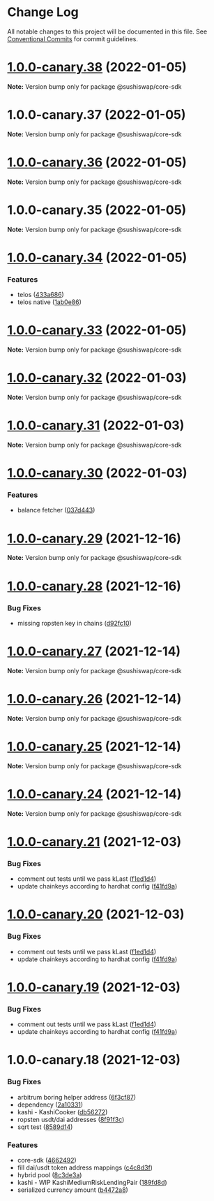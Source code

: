 # Change Log

All notable changes to this project will be documented in this file.
See [Conventional Commits](https://conventionalcommits.org) for commit guidelines.

# [1.0.0-canary.38](https://github.com/sushiswap/sdk/compare/@sushiswap/core-sdk@1.0.0-canary.37...@sushiswap/core-sdk@1.0.0-canary.38) (2022-01-05)

**Note:** Version bump only for package @sushiswap/core-sdk





# 1.0.0-canary.37 (2022-01-05)

**Note:** Version bump only for package @sushiswap/core-sdk





# [1.0.0-canary.36](https://github.com/sushiswap/sdk/compare/@sushiswap/core-sdk@1.0.0-canary.35...@sushiswap/core-sdk@1.0.0-canary.36) (2022-01-05)

**Note:** Version bump only for package @sushiswap/core-sdk





# 1.0.0-canary.35 (2022-01-05)

**Note:** Version bump only for package @sushiswap/core-sdk





# [1.0.0-canary.34](https://github.com/sushiswap/sdk/compare/@sushiswap/core-sdk@1.0.0-canary.33...@sushiswap/core-sdk@1.0.0-canary.34) (2022-01-05)


### Features

* telos ([433a686](https://github.com/sushiswap/sdk/commit/433a686e869a2f1aa1f64bb8b74712de033ade57))
* telos native ([1ab0e86](https://github.com/sushiswap/sdk/commit/1ab0e86133858aef2081f8572ae743a8c545fcbc))





# [1.0.0-canary.33](https://github.com/sushiswap/sdk/compare/@sushiswap/core-sdk@1.0.0-canary.32...@sushiswap/core-sdk@1.0.0-canary.33) (2022-01-05)

**Note:** Version bump only for package @sushiswap/core-sdk





# [1.0.0-canary.32](https://github.com/sushiswap/sdk/compare/@sushiswap/core-sdk@1.0.0-canary.31...@sushiswap/core-sdk@1.0.0-canary.32) (2022-01-03)

**Note:** Version bump only for package @sushiswap/core-sdk





# [1.0.0-canary.31](https://github.com/sushiswap/sdk/compare/@sushiswap/core-sdk@1.0.0-canary.30...@sushiswap/core-sdk@1.0.0-canary.31) (2022-01-03)

**Note:** Version bump only for package @sushiswap/core-sdk





# [1.0.0-canary.30](https://github.com/sushiswap/sdk/compare/@sushiswap/core-sdk@1.0.0-canary.29...@sushiswap/core-sdk@1.0.0-canary.30) (2022-01-03)


### Features

* balance fetcher ([037d443](https://github.com/sushiswap/sdk/commit/037d443296a5ae1bc9c11f537a3aab5ab6bdee9b))





# [1.0.0-canary.29](https://github.com/sushiswap/sdk/compare/@sushiswap/core-sdk@1.0.0-canary.28...@sushiswap/core-sdk@1.0.0-canary.29) (2021-12-16)

**Note:** Version bump only for package @sushiswap/core-sdk





# [1.0.0-canary.28](https://github.com/sushiswap/sdk/compare/@sushiswap/core-sdk@1.0.0-canary.27...@sushiswap/core-sdk@1.0.0-canary.28) (2021-12-16)


### Bug Fixes

* missing ropsten key in chains ([d92fc10](https://github.com/sushiswap/sdk/commit/d92fc100854600af742c01826db6e126dc55426a))





# [1.0.0-canary.27](https://github.com/sushiswap/sdk/compare/@sushiswap/core-sdk@1.0.0-canary.26...@sushiswap/core-sdk@1.0.0-canary.27) (2021-12-14)

**Note:** Version bump only for package @sushiswap/core-sdk





# [1.0.0-canary.26](https://github.com/sushiswap/sdk/compare/@sushiswap/core-sdk@1.0.0-canary.25...@sushiswap/core-sdk@1.0.0-canary.26) (2021-12-14)

**Note:** Version bump only for package @sushiswap/core-sdk





# [1.0.0-canary.25](https://github.com/sushiswap/sdk/compare/@sushiswap/core-sdk@1.0.0-canary.24...@sushiswap/core-sdk@1.0.0-canary.25) (2021-12-14)

**Note:** Version bump only for package @sushiswap/core-sdk





# [1.0.0-canary.24](https://github.com/sushiswap/sdk/compare/@sushiswap/core-sdk@1.0.0-canary.23...@sushiswap/core-sdk@1.0.0-canary.24) (2021-12-14)

**Note:** Version bump only for package @sushiswap/core-sdk





# [1.0.0-canary.21](https://github.com/sushiswap/sdk/compare/@sushiswap/core-sdk@1.0.0-canary.18...@sushiswap/core-sdk@1.0.0-canary.21) (2021-12-03)


### Bug Fixes

* comment out tests until we pass kLast ([f1ed1d4](https://github.com/sushiswap/sdk/commit/f1ed1d4afed8a60c605eac8663466d7078771976))
* update chainkeys according to hardhat config ([f41fd9a](https://github.com/sushiswap/sdk/commit/f41fd9a8453de1d7b3bd23db5f75420af2744684))





# [1.0.0-canary.20](https://github.com/sushiswap/sdk/compare/@sushiswap/core-sdk@1.0.0-canary.18...@sushiswap/core-sdk@1.0.0-canary.20) (2021-12-03)


### Bug Fixes

* comment out tests until we pass kLast ([f1ed1d4](https://github.com/sushiswap/sdk/commit/f1ed1d4afed8a60c605eac8663466d7078771976))
* update chainkeys according to hardhat config ([f41fd9a](https://github.com/sushiswap/sdk/commit/f41fd9a8453de1d7b3bd23db5f75420af2744684))





# [1.0.0-canary.19](https://github.com/sushiswap/sdk/compare/@sushiswap/core-sdk@1.0.0-canary.18...@sushiswap/core-sdk@1.0.0-canary.19) (2021-12-03)


### Bug Fixes

* comment out tests until we pass kLast ([f1ed1d4](https://github.com/sushiswap/sdk/commit/f1ed1d4afed8a60c605eac8663466d7078771976))
* update chainkeys according to hardhat config ([f41fd9a](https://github.com/sushiswap/sdk/commit/f41fd9a8453de1d7b3bd23db5f75420af2744684))





# 1.0.0-canary.18 (2021-12-03)


### Bug Fixes

* arbitrum boring helper address ([6f3cf87](https://github.com/sushiswap/sdk/commit/6f3cf872d2bb7fbdc884451f690f4b114fd2cefd))
* dependency ([2a10331](https://github.com/sushiswap/sdk/commit/2a1033147f74bf9c3e87dd6cc67453da7810066e))
* kashi - KashiCooker ([db56272](https://github.com/sushiswap/sdk/commit/db56272e19be1e7b52aae5e55240c23ae1628e6d))
* ropsten usdt/dai addresses ([8f91f3c](https://github.com/sushiswap/sdk/commit/8f91f3cc12de073d59a2739d81531d5da134ad97))
* sqrt test ([8589d14](https://github.com/sushiswap/sdk/commit/8589d14e8582164b86da82d9e6a605beb4a690f4))


### Features

* core-sdk ([4662492](https://github.com/sushiswap/sdk/commit/46624924aee4335e85a1c3cf6e0f48098fe2483b))
* fill dai/usdt token address mappings ([c4c8d3f](https://github.com/sushiswap/sdk/commit/c4c8d3f89227701c47022334675d353b5e502b05))
* hybrid pool ([8c3de3a](https://github.com/sushiswap/sdk/commit/8c3de3ab08dfb01256b39b2e086ab1955f52b1c6))
* kashi - WIP KashiMediumRiskLendingPair ([189fd8d](https://github.com/sushiswap/sdk/commit/189fd8d1c8f5a346fae899becc031914011a6ecd))
* serialized currency amount ([b4472a8](https://github.com/sushiswap/sdk/commit/b4472a801cc23ac32dac1aba1829b8913ba52751))
